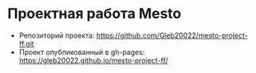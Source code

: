 # Проектная работа Mesto

- Репозиторий проекта: https://github.com/Gleb20022/mesto-project-ff.git
- Проект опубликованный в gh-pages: https://gleb20022.github.io/mesto-project-ff/
